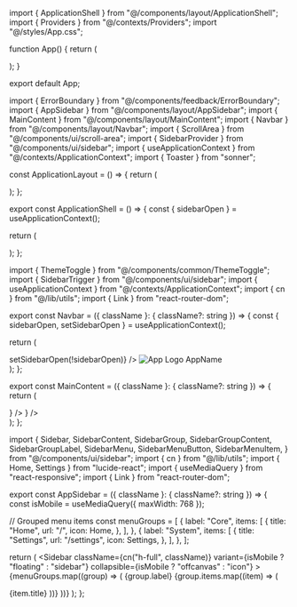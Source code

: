 import { ApplicationShell } from "@/components/layout/ApplicationShell";
import { Providers } from "@/contexts/Providers";
import "@/styles/App.css";

function App() {
return (
<div className="App">
<Providers>
<ApplicationShell />
</Providers>
</div>
);
}

export default App;

import { ErrorBoundary } from "@/components/feedback/ErrorBoundary";
import { AppSidebar } from "@/components/layout/AppSidebar";
import { MainContent } from "@/components/layout/MainContent";
import { Navbar } from "@/components/layout/Navbar";
import { ScrollArea } from "@/components/ui/scroll-area";
import { SidebarProvider } from "@/components/ui/sidebar";
import { useApplicationContext } from "@/contexts/ApplicationContext";
import { Toaster } from "sonner";

const ApplicationLayout = () => {
return (
<div className="flex flex-col h-full min-h-0 w-full bg-background text-foreground">
<Navbar className="h-16 shrink-0 top-0 flex-none border-b bg-background backdrop-blur-sm z-50" />
<div className="flex flex-1 min-h-0 overflow-hidden h-full w-full">
<AppSidebar className="top-16 shrink-0" />
<ScrollArea className="h-full w-full">
<MainContent className="h-full w-full relative p-4" />
</ScrollArea>
</div>
</div>
);
};

export const ApplicationShell = () => {
const { sidebarOpen } = useApplicationContext();

return (
<div className="min-h-dvh h-dvh w-dvw overflow-hidden">
<ErrorBoundary label="ApplicationShell ErrorBoundary">
<SidebarProvider
className="h-full w-full"
defaultOpen={sidebarOpen}
style={{
            ["--sidebar-width" as string]: "10em",
            // ["--sidebar-width-icon" as string]: "0rem",
          }} >
<ApplicationLayout />
<Toaster
className="Toaster-style"
position="top-right"
offset={{
              top: 120,
              right: 20,
            }}
/>
</SidebarProvider>
</ErrorBoundary>
</div>
);
};

import { ThemeToggle } from "@/components/common/ThemeToggle";
import { SidebarTrigger } from "@/components/ui/sidebar";
import { useApplicationContext } from "@/contexts/ApplicationContext";
import { cn } from "@/lib/utils";
import { Link } from "react-router-dom";

export const Navbar = ({ className }: { className?: string }) => {
const { sidebarOpen, setSidebarOpen } = useApplicationContext();

return (
<nav className={cn("", className)}>
<div className="flex justify-between h-full items-center px-4 gap-4">
<div className="flex items-center gap-2">
<SidebarTrigger
className="text-foreground p-4"
onClick={() => setSidebarOpen(!sidebarOpen)}
/>
<Link to="/" className="flex items-center justify-between mr-4">
<img src="/images/logo.png" className="mr-3 h-8" alt="App Logo" />
<span className="self-center text-xl font-semibold whitespace-nowrap dark:text-white text-black">
AppName
</span>
</Link>
</div>
<div className="flex items-center">
<ThemeToggle />
</div>
</div>
</nav>
);
};

export const MainContent = ({ className }: { className?: string }) => {
return (
<main className={cn("h-full w-full relative", className)}>
<Routes>
<Route path="/" element={<HomePage />} />
<Route path="\*" element={<HomePage />} />
</Routes>
</main>
);
};

import {
Sidebar,
SidebarContent,
SidebarGroup,
SidebarGroupContent,
SidebarGroupLabel,
SidebarMenu,
SidebarMenuButton,
SidebarMenuItem,
} from "@/components/ui/sidebar";
import { cn } from "@/lib/utils";
import { Home, Settings } from "lucide-react";
import { useMediaQuery } from "react-responsive";
import { Link } from "react-router-dom";

export const AppSidebar = ({ className }: { className?: string }) => {
const isMobile = useMediaQuery({ maxWidth: 768 });

// Grouped menu items
const menuGroups = [
{
label: "Core",
items: [
{
title: "Home",
url: "/",
icon: Home,
},
],
},
{
label: "System",
items: [
{
title: "Settings",
url: "/settings",
icon: Settings,
},
],
},
];

return (
<Sidebar
className={cn("h-full", className)}
variant={isMobile ? "floating" : "sidebar"}
collapsible={isMobile ? "offcanvas" : "icon"} >
<SidebarContent className="space-y-0">
{menuGroups.map((group) => (
<SidebarGroup key={group.label} className="py-1">
<SidebarGroupLabel className="px-2 py-1 text-xs font-medium text-muted-foreground">
{group.label}
</SidebarGroupLabel>
<SidebarGroupContent>
<SidebarMenu>
{group.items.map((item) => (
<SidebarMenuItem key={item.title}>
<SidebarMenuButton asChild>
<Link to={item.url}>
<item.icon />
<span>{item.title}</span>
</Link>
</SidebarMenuButton>
</SidebarMenuItem>
))}
</SidebarMenu>
</SidebarGroupContent>
</SidebarGroup>
))}
</SidebarContent>
</Sidebar>
);
};
